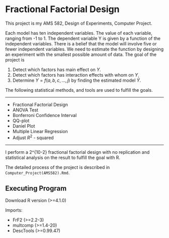 # Fractional Factorial Design
This project is my AMS 582, Design of Experiments, Computer Project. 

Each model has ten independent variables. The value of each variable, ranging from -1 to 1. The dependent variable Y is given by a function of the independent variables. There is a belief that the model will involve five or fewer independent variables. We need to estimate the function by designing an experiment with the smallest possible amount of data. The goal of the project is 

1. Detect which factors has main effect on $Y$.
2. Detect which factors has interaction effects with whom on $Y$.
3. Determine $Y=f(a,b,c,...,j)$ by finding the estimated model $\hat{Y}$.  

The following statistical methods, and tools are used to fulfill the goals. 

---
* Fractional Factorial Design
* ANOVA Test
* Bonferroni Confidence Interval
* QQ-plot
* Daniel Plot
* Multiple Linear Regression
* Adjust $R^2$ - squared
---

I perform a 2^{10-2} fractional factorial design with no replication and statistical analysis on the result to fulfill the goal with R. 

The detailed process of the project is described in `Computer_Project(AMS582).Rmd`. 
## Executing Program
Download R version (>=4.1.0)

Imports: 
* FrF2 (>=2.2-3) 
* multcomp (>=1.4-20)
* DescTools (>=0.99.47)
